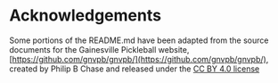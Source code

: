 # Acknowledgements

Some portions of the README.md have been adapted from the source documents for the Gainesville Pickleball website, [https://github.com/gnvpb/gnvpb/](https://github.com/gnvpb/gnvpb/), created by Philip B Chase and released under the [CC BY 4.0 license](https://creativecommons.org/licenses/by/4.0/)
